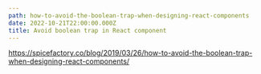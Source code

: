 ```yaml
---
path: how-to-avoid-the-boolean-trap-when-designing-react-components
date: 2022-10-21T22:00:00.000Z
title: Avoid boolean trap in React component
---
```

<https://spicefactory.co/blog/2019/03/26/how-to-avoid-the-boolean-trap-when-designing-react-components/>